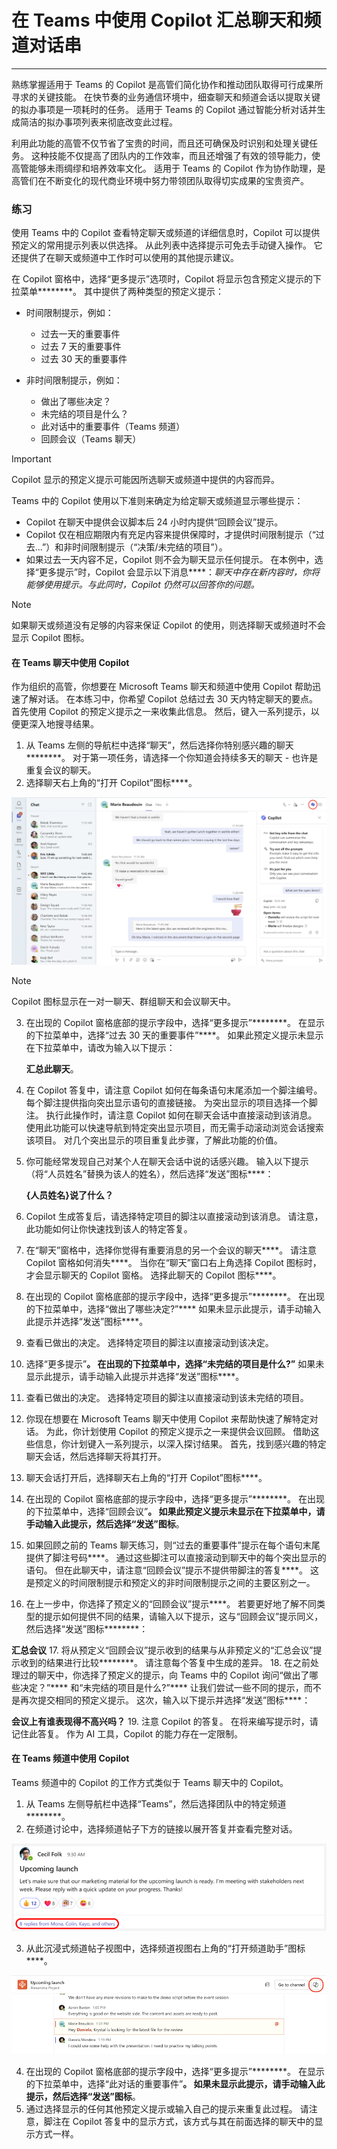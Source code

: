 # 在 Teams 中使用 Copilot 汇总聊天和频道对话串
---
熟练掌握适用于 Teams 的 Copilot 是高管们简化协作和推动团队取得可行成果所寻求的关键技能。 在快节奏的业务通信环境中，细查聊天和频道会话以提取关键的拟办事项是一项耗时的任务。 适用于 Teams 的 Copilot 通过智能分析对话并生成简洁的拟办事项列表来彻底改变此过程。

利用此功能的高管不仅节省了宝贵的时间，而且还可确保及时识别和处理关键任务。 这种技能不仅提高了团队内的工作效率，而且还增强了有效的领导能力，使高管能够未雨绸缪和培养效率文化。 适用于 Teams 的 Copilot 作为协作助理，是高管们在不断变化的现代商业环境中努力带领团队取得切实成果的宝贵资产。

### 练习

使用 Teams 中的 Copilot 查看特定聊天或频道的详细信息时，Copilot 可以提供预定义的常用提示列表以供选择。 从此列表中选择提示可免去手动键入操作。 它还提供了在聊天或频道中工作时可以使用的其他提示建议。

在 Copilot 窗格中，选择“更多提示”选项时，Copilot 将显示包含预定义提示的下拉菜单********。 其中提供了两种类型的预定义提示：

 -  时间限制提示，例如：
     -  过去一天的重要事件
     -  过去 7 天的重要事件
     -  过去 30 天的重要事件

 -  非时间限制提示，例如：
     -  做出了哪些决定？
     -  未完结的项目是什么？
     -  此对话中的重要事件（Teams 频道）
     -  回顾会议（Teams 聊天）

> [!IMPORTANT]
> Copilot 显示的预定义提示可能因所选聊天或频道中提供的内容而异。

Teams 中的 Copilot 使用以下准则来确定为给定聊天或频道显示哪些提示：

 -  Copilot 在聊天中提供会议脚本后 24 小时内提供“回顾会议”提示。
 -  Copilot 仅在相应期限内有充足内容来提供保障时，才提供时间限制提示（“过去...”）和非时间限制提示（“决策/未完结的项目”）。
 -  如果过去一天内容不足，Copilot 则不会为聊天显示任何提示。 在本例中，选择“更多提示”时，Copilot 会显示以下消息****：*聊天中存在新内容时，你将能够使用提示。与此同时，Copilot 仍然可以回答你的问题。*

> [!NOTE]
> 如果聊天或频道没有足够的内容来保证 Copilot 的使用，则选择聊天或频道时不会显示 Copilot 图标。

#### 在 Teams 聊天中使用 Copilot

作为组织的高管，你想要在 Microsoft Teams 聊天和频道中使用 Copilot 帮助迅速了解对话。 在本练习中，你希望 Copilot 总结过去 30 天内特定聊天的要点。 首先使用 Copilot 的预定义提示之一来收集此信息。 然后，键入一系列提示，以便更深入地搜寻结果。

1.  从 Teams 左侧的导航栏中选择“聊天”，然后选择你特别感兴趣的聊天********。 对于第一项任务，请选择一个你知道会持续多天的聊天 - 也许是重复会议的聊天。
2.  选择聊天右上角的“打开 Copilot”图标****。
    
   ![屏幕截图显示 Teams 中的聊天，其中突出显示了 Copilot 图标。](../media/copilot-teams-icon-da01ab29.png)
    
    
   > [!NOTE]
   > Copilot 图标显示在一对一聊天、群组聊天和会议聊天中。
3.  在出现的 Copilot 窗格底部的提示字段中，选择“更多提示”********。 在显示的下拉菜单中，选择“过去 30 天的重要事件”****。 如果此预定义提示未显示在下拉菜单中，请改为输入以下提示：
    
    **汇总此聊天**。
4.  在 Copilot 答复中，请注意 Copilot 如何在每条语句末尾添加一个脚注编号。 每个脚注提供指向突出显示语句的直接链接。 为突出显示的项目选择一个脚注。 执行此操作时，请注意 Copilot 如何在聊天会话中直接滚动到该消息。 使用此功能可以快速导航到特定突出显示项目，而无需手动滚动浏览会话搜索该项目。 对几个突出显示的项目重复此步骤，了解此功能的价值。
5.  你可能经常发现自己对某个人在聊天会话中说的话感兴趣。 输入以下提示（将“人员姓名”替换为该人的姓名），然后选择“发送”图标****：
    
    **\{人员姓名\}说了什么？**
6.  Copilot 生成答复后，请选择特定项目的脚注以直接滚动到该消息。 请注意，此功能如何让你快速找到该人的特定答复。
7.  在“聊天”窗格中，选择你觉得有重要消息的另一个会议的聊天****。 请注意 Copilot 窗格如何消失****。 当你在“聊天”窗口右上角选择 Copilot 图标时，才会显示聊天的 Copilot 窗格。 选择此聊天的 Copilot 图标****。
8.  在出现的 Copilot 窗格底部的提示字段中，选择“更多提示”********。 在出现的下拉菜单中，选择“做出了哪些决定?”**** 如果未显示此提示，请手动输入此提示并选择“发送”图标****。
9.  查看已做出的决定。 选择特定项目的脚注以直接滚动到该决定。
10. 选择“更多提示”****。 在出现的下拉菜单中，选择“未完结的项目是什么?”**** 如果未显示此提示，请手动输入此提示并选择“发送”图标****。
11. 查看已做出的决定。 选择特定项目的脚注以直接滚动到该未完结的项目。
12. 你现在想要在 Microsoft Teams 聊天中使用 Copilot 来帮助快速了解特定对话。 为此，你计划使用 Copilot 的预定义提示之一来提供会议回顾。 借助这些信息，你计划键入一系列提示，以深入探讨结果。 首先，找到感兴趣的特定聊天会话，然后选择聊天将其打开。
13. 聊天会话打开后，选择聊天右上角的“打开 Copilot”图标****。<br>
14. 在出现的 Copilot 窗格底部的提示字段中，选择“更多提示”********。 在出现的下拉菜单中，选择“回顾会议”****。 如果此预定义提示未显示在下拉菜单中，请手动输入此提示，然后选择“发送”图标****。
15. 如果回顾之前的 Teams 聊天练习，则“过去的重要事件”提示在每个语句末尾提供了脚注号码****。 通过这些脚注可以直接滚动到聊天中的每个突出显示的语句。 但在此聊天中，请注意“回顾会议”提示不提供带脚注的答复****。 这是预定义的时间限制提示和预定义的非时间限制提示之间的主要区别之一。
16. 在上一步中，你选择了预定义的“回顾会议”提示****。 若要更好地了解不同类型的提示如何提供不同的结果，请输入以下提示，这与“回顾会议”提示同义，然后选择“发送”图标********：
    
**汇总会议**
17. 将从预定义“回顾会议”提示收到的结果与从非预定义的“汇总会议”提示收到的结果进行比较********。 请注意每个答复中生成的差异。
18. 在之前处理过的聊天中，你选择了预定义的提示，向 Teams 中的 Copilot 询问“做出了哪些决定？”**** 和“未完结的项目是什么?”**** 让我们尝试一些不同的提示，而不是再次提交相同的预定义提示。 这次，输入以下提示并选择“发送”图标****：
    
**会议上有谁表现得不高兴吗？**
19. 注意 Copilot 的答复。 在将来编写提示时，请记住此答复。 作为 AI 工具，Copilot 的能力存在一定限制。

#### 在 Teams 频道中使用 Copilot

Teams 频道中的 Copilot 的工作方式类似于 Teams 聊天中的 Copilot。

1.  从 Teams 左侧导航栏中选择“Teams”，然后选择团队中的特定频道********。
2.  在频道讨论中，选择频道帖子下方的链接以展开答复并查看完整对话。
    
   ![屏幕截图显示 Teams 中的沉浸式频道帖子，其中突出显示了 Copilot 图标。](../media/copilot-teams-replies-4974c937.png)
    
3.  从此沉浸式频道帖子视图中，选择频道视图右上角的“打开频道助手”图标****。
    
   ![屏幕截图显示 Teams 中的频道帖子，并突出显示答复选项。](../media/copilot-teams-icon-replies-c03368a6.png)
    
4.  在出现的 Copilot 窗格底部的提示字段中，选择“更多提示”********。 在显示的下拉菜单中，选择“此对话的重要事件”****。 如果未显示此提示，请手动输入此提示，然后选择“发送”图标****。
5.  通过选择显示的任何其他预定义提示或输入自己的提示来重复此过程。 请注意，脚注在 Copilot 答复中的显示方式，该方式与其在前面选择的聊天中的显示方式一样。
